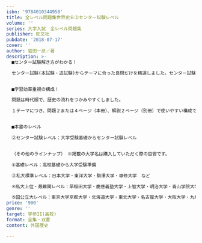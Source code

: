 ```yaml
---
isbn: '9784010344958'
title: 全レベル問題集世界史Ｂ②センター試験レベル
volume: ''
series: 大学入試　全レベル問題集
publisher: 旺文社
pubdate: '2018-07-17'
cover: ''
author: 岩田一彦／著
description: >-
  ■センター試験解き方がわかる！

  センター試験(本試験・追試験)からテーマに合った良問だけを精選しました。センター試験で必要とされる内容を的確におさえた解説で、高得点を目指しましょう。


  ■学習効率重視の構成！

  問題は時代順で、歴史の流れをつかみやすくしました。

  １テーマにつき、問題２または４ページ（本冊）、解説２ページ（別冊）で使いやすい構成です。解説内に「要注意！」などの囲みを設けて、紛らわしい用語や関係の深い項目をまとめました。


  ■本書のレベル

  ②センター試験レベル：大学受験基礎からセンター試験レベル


  （その他のラインナップ）　※掲載の大学名は購入していただく際の目安です。

  ①基礎レベル：高校基礎から大学受験準備

  ③私大標準レベル：日本大学・東洋大学・駒澤大学・専修大学　など

  ④私大上位・最難関レベル：早稲田大学・慶應義塾大学・上智大学・明治大学・青山学院大学・立教大学・中央大学・法政大学・学習院大学　など

  ⑤国公立大レベル：東京大学京都大学・北海道大学・東北大学・名古屋大学・大阪大学・九州大学　など
price: '900'
genre: ''
target: 学参II(高校)
format: 全集・双書
content: 外国歴史

---
```

